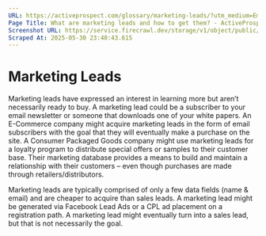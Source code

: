 ```yaml
---
URL: https://activeprospect.com/glossary/marketing-leads/?utm_medium=Email&utm_source=Website&utm_campaign=AP-Email-InsideCBM-Jan
Page Title: What are marketing leads and how to get them? - ActiveProspect
Screenshot URL: https://service.firecrawl.dev/storage/v1/object/public/media/screenshot-7cb09d9f-848d-4fcc-b891-49ea8bb11112.png
Scraped At: 2025-05-30 23:40:43.615
---
```

# Marketing Leads

Marketing leads have expressed an interest in learning more but aren’t necessarily ready to buy. A marketing lead could be a subscriber to your email newsletter or someone that downloads one of your white papers. An E-Commerce company might acquire marketing leads in the form of email subscribers with the goal that they will eventually make a purchase on the site. A Consumer Packaged Goods company might use marketing leads for a loyalty program to distribute special offers or samples to their customer base. Their marketing database provides a means to build and maintain a relationship with their customers – even though purchases are made through retailers/distributors.

Marketing leads are typically comprised of only a few data fields (name & email) and are cheaper to acquire than sales leads. A marketing lead might be generated via Facebook Lead Ads or a CPL ad placement on a registration path. A marketing lead might eventually turn into a sales lead, but that is not necessarily the goal.


